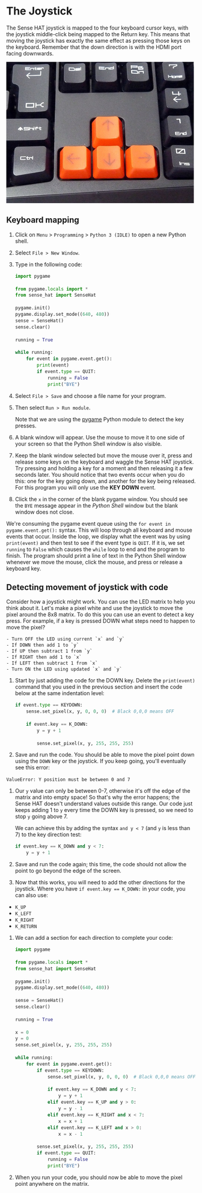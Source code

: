 # The Joystick

The Sense HAT joystick is mapped to the four keyboard cursor keys, with the joystick middle-click being mapped to the Return key. This means that moving the joystick has exactly the same effect as pressing those keys on the keyboard. Remember that the down direction is with the HDMI port facing downwards.

  ![](images/cursor_keys.jpg)

## Keyboard mapping

1. Click on `Menu` > `Programming` > `Python 3 (IDLE)` to open a new Python shell.

1. Select `File > New Window`.

1. Type in the following code:

    ```python
    import pygame

    from pygame.locals import *
    from sense_hat import SenseHat

    pygame.init()
    pygame.display.set_mode((640, 480))
    sense = SenseHat()
    sense.clear()

    running = True

    while running:
        for event in pygame.event.get():
            print(event)
            if event.type == QUIT:
                running = False
                print("BYE")
    ```

1. Select `File > Save` and choose a file name for your program.

1. Then select `Run > Run module`.

    Note that we are using the [pygame](http://www.pygame.org/docs/) Python module to detect the key presses.

1. A blank window will appear. Use the mouse to move it to one side of your screen so that the Python Shell window is also visible.

1. Keep the blank window selected but move the mouse over it, press and release some keys on the keyboard and waggle the Sense HAT joystick. Try pressing and holding a key for a moment and then releasing it a few seconds later. You should notice that two events occur when you do this: one for the key going down, and another for the key being released. For this program you will only use the **KEY DOWN** event.

1. Click the `x` in the corner of the blank pygame window. You should see the `BYE` message appear in the *Python Shell* window but the blank window does not close.

We're consuming the pygame event queue using the `for event in pygame.event.get():` syntax. This will loop through all keyboard and mouse events that occur. Inside the loop, we display what the event was by using `print(event)` and then test to see if the event type is `QUIT`. If it is, we set `running` to `False` which causes the `while` loop to end and the program to finish. The program should print a line of text in the Python Shell window whenever we move the mouse, click the mouse, and press or release a keyboard key.

## Detecting movement of joystick with code

Consider how a joystick might work. You can use the LED matrix to help you think about it. Let's make a pixel white and use the joystick to move the pixel around the 8x8 matrix. To do this you can use an event to detect a key press. For example, if a key is pressed DOWN what steps need to happen to move the pixel?

    - Turn OFF the LED using current `x` and `y`
    - If DOWN then add 1 to `y`
    - If UP then subtract 1 from `y`
    - If RIGHT then add 1 to `x`
    - If LEFT then subtract 1 from `x`
    - Turn ON the LED using updated `x` and `y`

1. Start by just adding the code for the DOWN key. Delete the `print(event)` command that you used in the previous section and insert the code below at the same indentation level:

    ```python
    if event.type == KEYDOWN:
        sense.set_pixel(x, y, 0, 0, 0)  # Black 0,0,0 means OFF

        if event.key == K_DOWN:
            y = y + 1

            sense.set_pixel(x, y, 255, 255, 255)
    ```

1. Save and run the code. You should be able to move the pixel point down using the `DOWN` key or the joystick. If you keep going, you'll eventually see this error:

  `ValueError: Y position must be between 0 and 7`

1. Our `y` value can only be between 0-7, otherwise it's off the edge of the matrix and into empty space! So that's why the error happens; the Sense HAT doesn't understand values outside this range. Our code just keeps adding 1 to `y` every time the DOWN key is pressed, so we need to stop `y` going above 7.

    We can achieve this by adding the syntax `and y < 7` (and `y` is less than 7) to the key direction test:

    ```python
    if event.key == K_DOWN and y < 7:
        y = y + 1
    ```

1. Save and run the code again; this time, the code should not allow the point to go beyond the edge of the screen.

1. Now that this works, you will need to add the other directions for the joystick. Where you have `if event.key == K_DOWN:` in your code, you can also use:

  - `K_UP`
  - `K_LEFT`
  - `K_RIGHT`
  - `K_RETURN`

1. We can add a section for each direction to complete your code:

    ```python
    import pygame

    from pygame.locals import *
    from sense_hat import SenseHat

    pygame.init()
    pygame.display.set_mode((640, 480))

    sense = SenseHat()
    sense.clear()

    running = True

    x = 0
    y = 0
    sense.set_pixel(x, y, 255, 255, 255)

    while running:
        for event in pygame.event.get():
            if event.type == KEYDOWN:
                sense.set_pixel(x, y, 0, 0, 0)  # Black 0,0,0 means OFF

                if event.key == K_DOWN and y < 7:
                    y = y + 1
                elif event.key == K_UP and y > 0:
                    y = y - 1
                elif event.key == K_RIGHT and x < 7:
                    x = x + 1
                elif event.key == K_LEFT and x > 0:
                    x = x - 1

            sense.set_pixel(x, y, 255, 255, 255)
            if event.type == QUIT:
                running = False
                print("BYE")
    ```

1. When you run your code, you should now be able to move the pixel point anywhere on the matrix.
